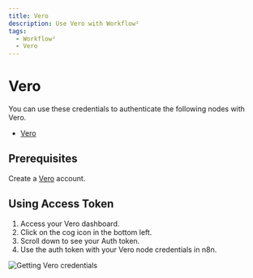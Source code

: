 ```yaml
---
title: Vero
description: Use Vero with Workflow²
tags:
  - Workflow²
  - Vero
---
```

# Vero

You can use these credentials to authenticate the following nodes with Vero.
- [Vero](/workflow/integrations/nodes/workflow-nodes-base.vero/)

## Prerequisites

Create a [Vero](https://getvero.com/) account.

## Using Access Token

1. Access your Vero dashboard.
2. Click on the cog icon in the bottom left.
3. Scroll down to see your Auth token.
4. Use the auth token with your Vero node credentials in n8n.

![Getting Vero credentials](/_images/integrations/credentials/vero/using-access-token.gif)
